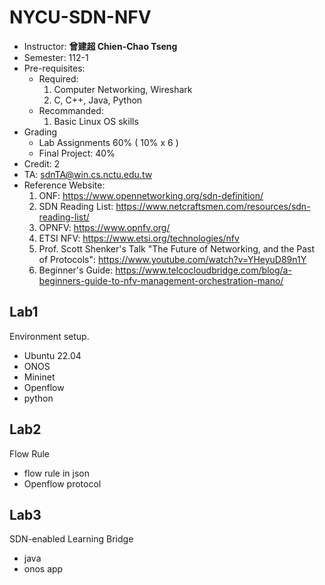# NYCU-SDN-NFV
- Instructor: **曾建超 Chien-Chao Tseng**
- Semester: 112-1
- Pre-requisites:
    - Required: 
        1.  Computer Networking, Wireshark
        2.  C, C++, Java, Python
    - Recommanded:
        1.  Basic Linux OS skills 
- Grading
    - Lab Assignments 60% ( 10% x 6 )
    - Final Project: 40%
- Credit: 2
- TA: sdnTA@win.cs.nctu.edu.tw
- Reference Website:
    1. ONF: https://www.opennetworking.org/sdn-definition/
    2. SDN Reading List: https://www.netcraftsmen.com/resources/sdn-reading-list/
    3. OPNFV: https://www.opnfv.org/
    4. ETSI NFV: https://www.etsi.org/technologies/nfv
    5. Prof. Scott Shenker's Talk "The Future of Networking, and the Past of Protocols": https://www.youtube.com/watch?v=YHeyuD89n1Y
    6. Beginner's Guide: https://www.telcocloudbridge.com/blog/a-beginners-guide-to-nfv-management-orchestration-mano/
## Lab1
Environment setup.
- Ubuntu 22.04
- ONOS
- Mininet
- Openflow
- python
## Lab2
Flow Rule
- flow rule in json
- Openflow protocol
## Lab3
SDN-enabled Learning Bridge
- java
- onos app